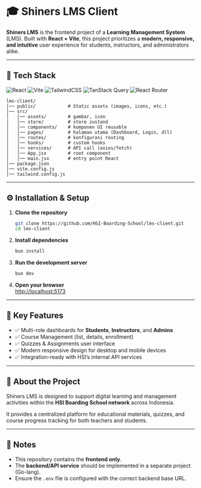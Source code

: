 # 🎓 Shiners LMS Client

**Shiners LMS** is the frontend project of a **Learning Management System** (LMS). Built with **React + Vite**, this project prioritizes a **modern, responsive, and intuitive** user experience for students, instructors, and administrators alike.

***

## 🚀 Tech Stack

![React](https://img.shields.io/badge/React-20232A?style=for-the-badge&logo=react&logoColor=61DAFB)
![Vite](https://img.shields.io/badge/Vite-646CFF?style=for-the-badge&logo=vite&logoColor=white)
![TailwindCSS](https://img.shields.io/badge/TailwindCSS-06B6D4?style=for-the-badge&logo=tailwindcss&logoColor=white)
![TanStack Query](https://img.shields.io/badge/TanStack_Query-FF4154?style=for-the-badge&logo=reactquery&logoColor=white)
![React Router](https://img.shields.io/badge/React_Router-CA4245?style=for-the-badge&logo=reactrouter&logoColor=white)

```
lms-client/
│── public/            # Static assets (images, icons, etc.)
│── src/
│   │── assets/        # gambar, icon
|   │── store/         # store zustand
│   │── components/    # komponen UI reusable
│   │── pages/         # halaman utama (Dashboard, Login, dll)
│   │── routes/        # konfigurasi routing
│   │── hooks/         # custom hooks
│   │── services/      # API call (axios/fetch)
│   │── App.jsx        # root component
│   │── main.jsx       # entry point React
│── package.json
│── vite.config.js
│── tailwind.config.js
```

***

## ⚙️ Installation & Setup

1. **Clone the repository**
   ```bash
   git clone https://github.com/HSI-Boarding-School/lms-client.git
   cd lms-client
   ```

2. **Install dependencies**
   ```bash
   bun install
   ```

3. **Run the development server**
   ```bash
   bun dev
   ```

4. **Open your browser**  
   [http://localhost:5173](http://localhost:5173)

***

## 🌟 Key Features

- ✅ Multi-role dashboards for **Students**, **Instructors**, and **Admins**  
- ✅ Course Management (list, details, enrollment)  
- ✅ Quizzes & Assignments user interface  
- ✅ Modern responsive design for desktop and mobile devices  
- ✅ Integration-ready with HSI’s internal API services  

***

## 🏫 About the Project

Shiners LMS is designed to support digital learning and management activities within the **HSI Boarding School network** across Indonesia.  

It provides a centralized platform for educational materials, quizzes, and course progress tracking for both teachers and students.

***

## 📌 Notes

- This repository contains the **frontend only**.  
- The **backend/API service** should be implemented in a separate project (Go-lang).  
- Ensure the `.env` file is configured with the correct backend base URL.  